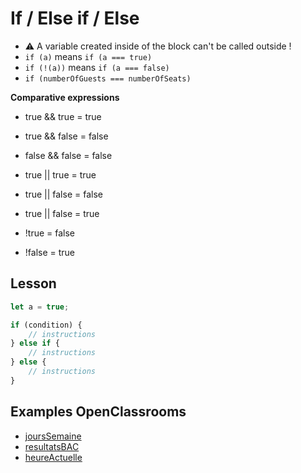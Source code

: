 # If / Else if / Else

- :warning: A variable created inside of the block can't be called outside !
- ```if (a)``` means ```if (a === true)```
- ```if (!(a))``` means ```if (a === false)```
- ```if (numberOfGuests === numberOfSeats)```

**Comparative expressions**
- true && true = true
- true && false = false
- false && false = false

- true || true = true
- true || false = false
- true || false = true

- !true = false
- !false = true

## Lesson
```javascript
let a = true;

if (condition) {
    // instructions
} else if {
    // instructions
} else {
    // instructions
}
```

## Examples OpenClassrooms
- [joursSemaine](https://github.com/oc-courses/intro-javascript/blob/gh-pages/chapitre3_exercice1.js)
- [resultatsBAC](https://github.com/oc-courses/intro-javascript/blob/gh-pages/chapitre3_exercice2.js)
- [heureActuelle](https://github.com/oc-courses/intro-javascript/blob/gh-pages/chapitre3_exercice3.js)

